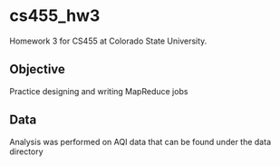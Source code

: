 # cs455_hw3
Homework 3 for CS455 at Colorado State University.

## Objective
Practice designing and writing MapReduce jobs

## Data
Analysis was performed on AQI data that can be found under the data directory
